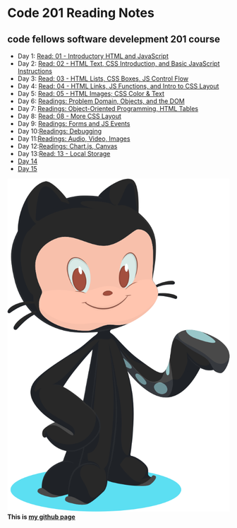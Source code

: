 # Code 201 Reading Notes
## code fellows software develepment 201 course

- Day 1: [Read: 01 - Introductory HTML and JavaScript](src/../class-01.md)  
- Day 2: [Read: 02 - HTML Text, CSS Introduction, and Basic JavaScript Instructions](src/../class-02.md)
- Day 3: [Read: 03 - HTML Lists, CSS Boxes, JS Control Flow](src/../class-03.md)  
- Day 4: [Read: 04 - HTML Links, JS Functions, and Intro to CSS Layout](src/../class-04.md)
- Day 5: [Read: 05 - HTML Images; CSS Color & Text](src/../class-05.md)
- Day 6: [Readings: Problem Domain, Objects, and the DOM](src/../class-06.md)
- Day 7: [Readings: Object-Oriented Programming, HTML Tables](src/../class-07.md)
- Day 8: [Read: 08 - More CSS Layout](src/../class-08.md)
- Day 9: [Readings: Forms and JS Events](src/../class-09.md)
- Day 10:[Readings: Debugging](src/../class-10.md)
- Day 11:[Readings: Audio, Video, Images](src/../class-11.md)
- Day 12:[Readings: Chart.js, Canvas](src/../class-12.md)
- Day 13:[Read: 13 - Local Storage](src/../class-13.md)
- [Day 14](src/../class-14.md)
- [Day 15](src/../class-15.md)
  
![alt text](src/../git.svg)
**This is [my github page](https://github.com/mvrk)**
